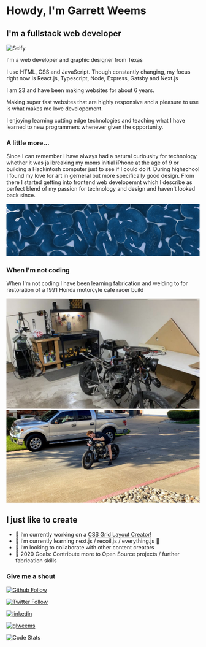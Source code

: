 # Howdy, I'm Garrett Weems

## I'm a fullstack web developer

![Selfy](src/assets/selfy.png)

I'm a web developer and graphic designer from Texas

I use HTML, CSS and JavaScript. Though constantly changing, my focus right now is React.js, Typescript, Node, Express, Gatsby and Next.js

I am 23 and have been making websites for about 6 years.

Making super fast websites that are highly responsive and a pleasure to use is what makes me love developement.

I enjoying learning cutting edge technologies and teaching what I have learned to new programmers whenever given the opportunity.

### A little more...

Since I can remember I have always had a natural curiousity for technology whether it was jailbreaking my moms initial iPhone at the age of 9 or building a Hackintosh computer just to see if I could do it. During highschool I found my love for art in gerneral but more specifically good design. From there I started getting into frontend web developemnt which I describe as perfect blend of my passion for technology and design and haven't looked back since.

![Painting](src/assets/painting.jpg)

### When I'm not coding

When I'm not coding I have been learning fabrication and welding to for restoration of a 1991 Honda motorcyle cafe racer build

![Fabrication](src/assets/shop.png)
![Motorcycle Project](src/assets/cafe_cruiser.jpg)

## I just like to create

- 🔭 I’m currently working on a [CSS Grid Layout Creator!][supergrid9k]
- 🌱 I’m currently learning next.js / recoil.js / everything.js 🤣
- 👯 I’m looking to collaborate with other content creators
- 🥅 2020 Goals: Contribute more to Open Source projects / further fabrication skills

### Give me a shout

[![Github Follow](https://img.shields.io/github/followers/glweems?label=follow&style=social)][github]

[![Twitter Follow](https://img.shields.io/twitter/follow/garrettlweems?style=social)](https://twitter.com/intent/follow?screen_name=garrettlweems&tw_p=followbutton)

[![linkedin](https://img.shields.io/static/v1?logo=linkedin&label=linkedin&style=social&message=glweems&color=blue)][linkedin]

[![glweems](https://img.shields.io/badge/website-glweems.com-blue)][website]

![Code Stats](https://github-readme-stats.codestackr.vercel.app/api?username=glweems&show_icons=true&hide_border=true)

[github]: https://github.com/glweems
[website]: https://glweems.com
[instagram]: https://instagram.com/glweems
[linkedin]: https://linkedin.com/in/glweems
[supergrid9k]: https://supergrid9k.dev
[linkedin]: https://linkedin.com/in/glweems
